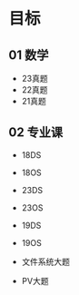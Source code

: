 # 目标



## 01 数学

* 23真题
* 22真题
* 21真题



## 02 专业课

* 18DS
* 18OS
* 23DS
* 23OS
* 19DS
* 19OS

* 文件系统大题

* PV大题

  